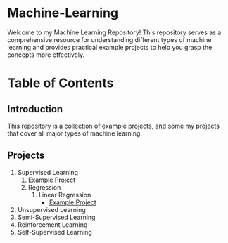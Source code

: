 # Machine-Learning
Welcome to my Machine Learning Repository! This repository serves as a comprehensive resource for understanding different types of machine learning and provides practical example projects to help you grasp the concepts more effectively.

# Table of Contents
## Introduction
This repository is a collection of example projects, and some my projects that cover all major types of machine learning.

## Projects
1. Supervised Learning
   1. [Example Project](https://github.com/Thamirawaran/Machine-Learning/blob/main/Supervised-Learning/Supervised_Learning_Ex.ipynb)
   2. Regression
      1. Linear Regression
         - [Example Project](https://github.com/Thamirawaran/Machine-Learning/blob/main/Supervised-Learning/Regression/Linear-Regression/California_Housing_Ex.ipynb)
3. Unsupervised Learning
4. Semi-Supervised Learning
5. Reinforcement Learning
6. Self-Supervised Learning
